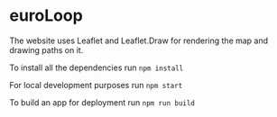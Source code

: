 # euroLoop

The website uses Leaflet and Leaflet.Draw for rendering the map and drawing paths on it.

To install all the dependencies run `npm install`

For local development purposes run `npm start`

To build an app for deployment run `npm run build`
